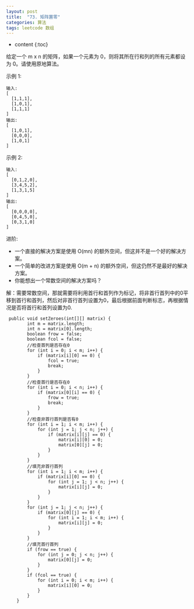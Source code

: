 ```yaml
---
layout: post
title:  "73. 矩阵置零"
categories: 算法
tags: leetcode 数组
---
```


* content
{:toc}

<!--more-->

给定一个 m x n 的矩阵，如果一个元素为 0，则将其所在行和列的所有元素都设为 0。请使用原地算法。

示例 1:

```
输入: 
[
  [1,1,1],
  [1,0,1],
  [1,1,1]
]
输出: 
[
  [1,0,1],
  [0,0,0],
  [1,0,1]
]
```

示例 2:

```
输入: 
[
  [0,1,2,0],
  [3,4,5,2],
  [1,3,1,5]
]
输出: 
[
  [0,0,0,0],
  [0,4,5,0],
  [0,3,1,0]
]
```

进阶:

* 一个直接的解决方案是使用  O(mn) 的额外空间，但这并不是一个好的解决方案。
* 一个简单的改进方案是使用 O(m + n) 的额外空间，但这仍然不是最好的解决方案。
* 你能想出一个常数空间的解决方案吗？

解：需要常数空间，那就需要将利用首行和首列作为标记，将非首行首列中的0平移到首行和首列，然后对非首行首列设置为0，最后根据前面判断标志，再根据情况是否将首行和首列设置为0.

```
 public void setZeroes(int[][] matrix) {
        int m = matrix.length;
        int n = matrix[0].length;
        boolean frow = false;
        boolean fcol = false;
        //检查首列是否存在0
        for (int i = 0; i < m; i++) {
            if (matrix[i][0] == 0) {
                fcol = true;
                break;
            }
        }
        //检查首行是否存在0
        for (int i = 0; i < n; i++) {
            if (matrix[0][i] == 0) {
                frow = true;
                break;
            }
        }
        //检查非首行首列是否有0
        for (int i = 1; i < m; i++) {
            for (int j = 1; j < n; j++) {
                if (matrix[i][j] == 0) {
                    matrix[i][0] = 0;
                    matrix[0][j] = 0;
                }
            }
        }
        //填充非首行首列
        for (int i = 1; i < m; i++) {
            if (matrix[i][0] == 0) {
                for (int j = 1; j < n; j++) {
                    matrix[i][j] = 0;
                }
            }
        }
        for (int j = 1; j < n; j++) {
            if (matrix[0][j] == 0) {
                for (int i = 1; i < m; i++) {
                    matrix[i][j] = 0;
                }
            }
        }
        //填充首行首列
        if (frow == true) {
            for (int j = 0; j < n; j++) {
                matrix[0][j] = 0;
            }
        }
        if (fcol == true) {
            for (int i = 0; i < m; i++) {
                matrix[i][0] = 0;
            }
        }
    }
```

